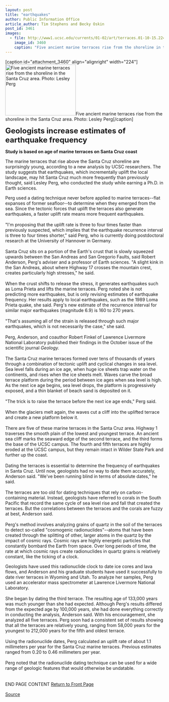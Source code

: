 ```yaml
---
layout: post
title: "earthquakes"
author: Public Information Office
article_author: Tim Stephens and Becky Oskin
post_id: 3461
images:
  - file: http://www1.ucsc.edu/currents/01-02/art/terraces.01-10-15.224.jpg
    image_id: 3460
    caption: "Five ancient marine terraces rise from the shoreline in the Santa Cruz area. Photo: Lesley Perg"
---
```


[caption id="attachment_3460" align="alignright" width="224"]<a href="http://dev-ucsc-news.pantheonsite.io/wp-content/uploads/2001/10/terraces.01-10-15.224.jpg"><img class="size-full wp-image-3460" src="http://dev-ucsc-news.pantheonsite.io/wp-content/uploads/2001/10/terraces.01-10-15.224.jpg" alt="Five ancient marine terraces rise from the shoreline in the Santa Cruz area. Photo: Lesley Perg" width="224" height="162" /></a>Five ancient marine terraces rise from the shoreline in the Santa Cruz area. Photo: Lesley Perg[/caption]
<p>
  <font size="5"><b>Geologists increase estimates of earthquake frequency</b></font>
</p>
<p>
  <b>Study is based on age of marine terraces on Santa Cruz coast</b>
</p>
<p>
  The marine terraces that rise above the Santa Cruz shoreline are surprisingly young, according to a new analysis by UCSC researchers. The study suggests that earthquakes, which incrementally uplift the local landscape, may hit Santa Cruz much more frequently than previously thought, said Lesley Perg, who conducted the study while earning a Ph.D. in Earth sciences.
</p>Perg used a dating technique never before applied to marine terraces--flat expanses of former seafloor--to determine when they emerged from the sea. Since the tectonic forces that uplift the terraces also generate earthquakes, a faster uplift rate means more frequent earthquakes.<br>
<br>
"I'm proposing that the uplift rate is three to four times faster than previously suspected, which implies that the earthquake recurrence interval is three to four times shorter," said Perg, who is currently doing postdoctoral research at the University of Hannover in Germany.<br>
<br>
Santa Cruz sits on a portion of the Earth's crust that is slowly squeezed upwards between the San Andreas and San Gregorio Faults, said Robert Anderson, Perg's adviser and a professor of Earth sciences. "A slight kink in the San Andreas, about where Highway 17 crosses the mountain crest, creates particularly high stresses," he said.<br>
<br>
When the crust shifts to release the stress, it generates earthquakes such as Loma Prieta and lifts the marine terraces. Perg noted she is not predicting more earthquakes, but is only revising estimates of earthquake frequency. Her results apply to local earthquakes, such as the 1989 Loma Prieta quake, she said. Perg's new estimate of the recurrence interval for similar major earthquakes (magnitude 6.9) is 160 to 270 years.<br>
<br>
"That's assuming all of the strain is released through such major earthquakes, which is not necessarily the case," she said.<br>
<br>
Perg, Anderson, and coauthor Robert Finkel of Lawrence Livermore National Laboratory published their findings in the October issue of the scientific journal <i>Geology.</i><br>
<br>
The Santa Cruz marine terraces formed over tens of thousands of years through a combination of tectonic uplift and cyclical changes in sea level. Sea level falls during an ice age, when huge ice sheets trap water on the continents, and rises when the ice sheets melt. Waves carve the broad terrace platform during the period between ice ages when sea level is high. As the next ice age begins, sea level drops, the platform is progressively exposed, and a thin blanket of beach sand is deposited on it.<br>
<br>
"The trick is to raise the terrace before the next ice age ends," Perg said.<br>
<br>
When the glaciers melt again, the waves cut a cliff into the uplifted terrace and create a new platform below it.<br>
<br>
There are five of these marine terraces in the Santa Cruz area. Highway 1 traverses the smooth plain of the lowest and youngest terrace. An ancient sea cliff marks the seaward edge of the second terrace, and the third forms the base of the UCSC campus. The fourth and fifth terraces are highly eroded at the UCSC campus, but they remain intact in Wilder State Park and further up the coast.<br>
<br>
Dating the terraces is essential to determine the frequency of earthquakes in Santa Cruz. Until now, geologists had no way to date them accurately, Anderson said. "We've been running blind in terms of absolute dates," he said.<br>
<br>
The terraces are too old for dating techniques that rely on carbon-containing material. Instead, geologists have referred to corals in the South Pacific that record the same cycle of sea level rise and fall that created the terraces. But the correlations between the terraces and the corals are fuzzy at best, Anderson said.<br>
<br>
Perg's method involves analyzing grains of quartz in the soil of the terraces to detect so-called "cosmogenic radionuclides"--atoms that have been created through the splitting of other, larger atoms in the quartz by the impact of cosmic rays. Cosmic rays are highly energetic particles that constantly bombard the Earth from space. Over long periods of time, the rate at which cosmic rays create radionuclides in quartz grains is relatively constant, like the ticking of a clock.
<p>
  Geologists have used this radionuclide clock to date ice cores and lava flows, and Anderson and his graduate students have used it successfully to date river terraces in Wyoming and Utah. To analyze her samples, Perg used an accelerator mass spectrometer at Lawrence Livermore National Laboratory.<br>
  <br>
  She began by dating the third terrace. The resulting age of 133,000 years was much younger than she had expected. Although Perg's results differed from the expected age by 100,000 years, she had done everything correctly in conducting the analysis, Anderson said. With his encouragement, she analyzed all five terraces. Perg soon had a consistent set of results showing that all the terraces are relatively young, ranging from 58,000 years for the youngest to 212,000 years for the fifth and oldest terrace.<br>
  <br>
  Using the radionuclide dates, Perg calculated an uplift rate of about 1.1 millimeters per year for the Santa Cruz marine terraces. Previous estimates ranged from 0.20 to 0.46 millimeters per year.<br>
  <br>
  Perg noted that the radionuclide dating technique can be used for a wide range of geologic features that would otherwise be undatable.<br>
  <br>
  <br>
  END PAGE CONTENT <a href="../../index.html">Return to Front Page</a> <img align="bottom" alt=" " border="0" height="1" src="../../images/trans.gif" width="385">
</p>
<p><a href="http://www1.ucsc.edu/currents/01-02/10-15/earthquakes.html" title="Permalink to earthquakes">Source</a></p>
